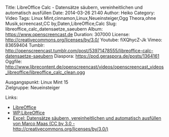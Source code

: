 Title: LibreOffice Calc - Datensätze säubern, vereinheitlichen und automatisch ausfüllen
Date: 2014-03-26 21:40
Author: Heiko
Category: Video
Tags: Linux Mint,cinnamon,Linux,Neueinsteiger,Ogg Theora,ohne Musik,screencast,CC by,Daten,LibreOffice,Calc
Slug: libreoffice_calc_datensaetze_saeubern
Album: https://www.openscreencast.de
Duration: 307000
License: http://creativecommons.org/licenses/by/3.0/
Youtube: fiXQhycZ-Jk
Vimeo: 83659404
Tumblr: http://openscreencast.tumblr.com/post/53971478555/libreoffice-calc-datensaetze-saeubern
Diaspora: https://pod.geraspora.de/posts/1364161
Oggfile: http://www.librecontent.de/openscreencast/videos/openscreencast_videos_libreoffice/libreoffice_calc_clean.ogg

Ausgangspunkt: Linux Mint 15  
Zielgruppe: Neueinsteiger  

Links:

  * [LibreOffice](http://de.libreoffice.org/hilfe-kontakt/handbuecher/ "Link zu LibreOffice")
  * [WP:LibreOffice](http://de.wikipedia.org/wiki/Libreoffice "LibreOffice")
  * [Excel: Datensätze säubern, vereinheitlichen und automatisch ausfüllen von Marco Maas (CC by 3.0 - http://creativecommons.org/licenses/by/3.0/)](http://www.opendatacity.de/excel-datensatze-saubern-vereinheitlichen-und-automatisch-ausfullen/ "opendatacity.de")

